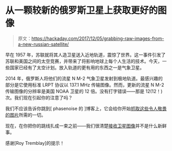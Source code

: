 # 从一颗较新的俄罗斯卫星上获取更好的图像

> 原文：<https://hackaday.com/2017/12/05/grabbing-raw-images-from-a-new-russian-satellite/>

早在 1957 年，苏联就将其人造卫星送入近地轨道，震惊了世界。这一事件引发了苏联和美国之间的太空竞赛，并带来了将影响地球上每个人生活的技术。今天，一些国家已经有了太空计划。放入轨道的更有用的东西之一是气象卫星。

2014 年，俄罗斯人将他们的流星 N M-2 气象卫星发射到极地轨道。最感兴趣的部分是它使用标准 LRPT 协议以 137.1 MHz 传输图像。然而，更新的流星 N M-2 传输图像的分辨率是美国 NOAA 卫星的 12 倍。没有打字错误——那是 12(12！)次。我们现在引起你的注意了吗？

我们不应该告诉你跳到[ phasenoise 的 ]博客上，它会给你开始[抓取这些令人敬畏的图片](http://phasenoise.livejournal.com/2017/12/04/2245.html)所需的一切。

现在，在你把你的跳线扎成一束之前——我们很清楚[接收卫星图像](https://hackaday.com/2011/10/20/grab-your-own-images-from-noaa-weather-satellites/)并不是什么新鲜事。

感谢[Roy Tremblay]的提示！